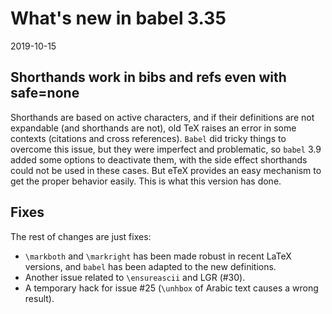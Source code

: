 # What's new in babel 3.35

2019-10-15

## Shorthands work in bibs and refs even with safe=none

Shorthands are based on active characters, and if their definitions are not expandable (and shorthands are not), old TeX raises an error in some contexts (citations and cross references). `Babel` did tricky things to overcome this issue, but they were imperfect and problematic, so `babel` 3.9 added some options to deactivate them, with the side effect shorthands could not be used in these cases. But eTeX provides an easy mechanism to get the proper behavior easily. This is what this version has done.

## Fixes

The rest of changes are just fixes:
* `\markboth` and `\markright` has been made robust in recent LaTeX versions, and `babel` has been adapted to the new definitions.
* Another issue related to `\ensureascii` and LGR (#30).
* A temporary hack for issue #25 (`\unhbox` of Arabic text causes a wrong result).
